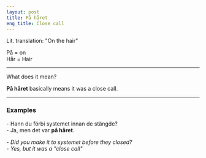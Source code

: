 ```yaml
---
layout: post
title: På håret
eng_title: Close call
---
```


Lit. translation: "On the hair"

På = on  
Hår = Hair  

----

What does it mean?

**På håret** basically means it was a close call.  

----

### Examples

\- Hann du förbi systemet innan de stängde?   
\- Ja, men det var **på håret**.

_\- Did you make it to systemet before they closed?_  
_\- Yes, but it was a "close call"_
